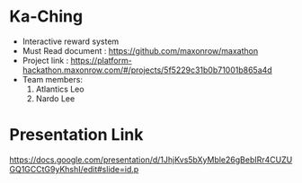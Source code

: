 # Ka-Ching
- Interactive reward system
- Must Read document : https://github.com/maxonrow/maxathon
- Project link : https://platform-hackathon.maxonrow.com/#/projects/5f5229c31b0b71001b865a4d
- Team members: 
  1. Atlantics Leo
  2. Nardo Lee
  
  
 # Presentation Link
  https://docs.google.com/presentation/d/1JhjKvs5bXyMble26gBebIRr4CUZUGQ1GCCtG9yKhshI/edit#slide=id.p
